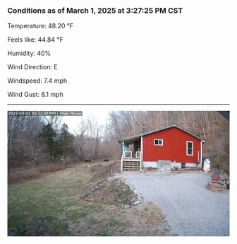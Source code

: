 ### Conditions as of March 1, 2025 at 3:27:25 PM CST 

Temperature: 48.20 &deg;F

Feels like: 44.84 &deg;F

Humidity: 40%

Wind Direction: E

Windspeed: 7.4 mph

Wind Gust: 8.1 mph

---

<img src="./images/latest.jpeg"/>

